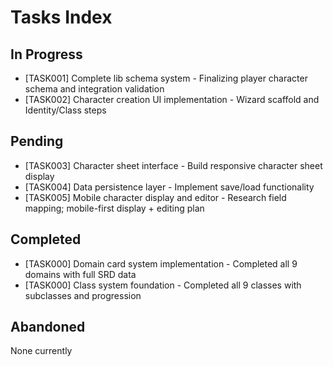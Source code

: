 # Tasks Index

## In Progress

- [TASK001] Complete lib schema system - Finalizing player character schema and integration validation
- [TASK002] Character creation UI implementation - Wizard scaffold and Identity/Class steps

## Pending

- [TASK003] Character sheet interface - Build responsive character sheet display
- [TASK004] Data persistence layer - Implement save/load functionality
- [TASK005] Mobile character display and editor - Research field mapping; mobile-first display + editing plan

## Completed

- [TASK000] Domain card system implementation - Completed all 9 domains with full SRD data
- [TASK000] Class system foundation - Completed all 9 classes with subclasses and progression

## Abandoned

None currently
